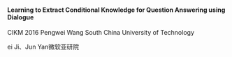 #### Learning to Extract Conditional Knowledge for Question Answering using Dialogue

CIKM 2016 Pengwei Wang South China University of Technology

ei Ji、Jun Yan微软亚研院

